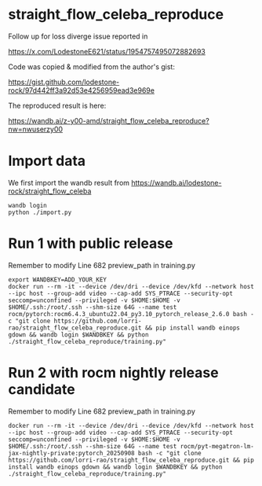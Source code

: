# straight_flow_celeba_reproduce
Follow up for loss diverge issue reported in 

https://x.com/LodestoneE621/status/1954757495072882693

Code was copied & modified from the author's gist:

https://gist.github.com/lodestone-rock/97d442ff3a92d53e4256959ead3e969e 

The reproduced result is here:

https://wandb.ai/z-y00-amd/straight_flow_celeba_reproduce?nw=nwuserzy00

# Import data 
We first import the wandb result from https://wandb.ai/lodestone-rock/straight_flow_celeba
```
wandb login
python ./import.py
```
# Run 1 with public release
Remember to modify Line 682 preview_path in training.py
```
export WANDBKEY=ADD_YOUR_KEY
docker run --rm -it --device /dev/dri --device /dev/kfd --network host --ipc host --group-add video --cap-add SYS_PTRACE --security-opt seccomp=unconfined --privileged -v $HOME:$HOME -v  $HOME/.ssh:/root/.ssh --shm-size 64G --name test rocm/pytorch:rocm6.4.3_ubuntu22.04_py3.10_pytorch_release_2.6.0 bash -c "git clone https://github.com/lorri-rao/straight_flow_celeba_reproduce.git && pip install wandb einops gdown && wandb login $WANDBKEY && python ./straight_flow_celeba_reproduce/training.py"
```

# Run 2 with rocm nightly release candidate
Remember to modify Line 682 preview_path in training.py
```
docker run --rm -it --device /dev/dri --device /dev/kfd --network host --ipc host --group-add video --cap-add SYS_PTRACE --security-opt seccomp=unconfined --privileged -v $HOME:$HOME -v  $HOME/.ssh:/root/.ssh --shm-size 64G --name test rocm/pyt-megatron-lm-jax-nightly-private:pytorch_20250908 bash -c "git clone https://github.com/lorri-rao/straight_flow_celeba_reproduce.git && pip install wandb einops gdown && wandb login $WANDBKEY && python ./straight_flow_celeba_reproduce/training.py"
```